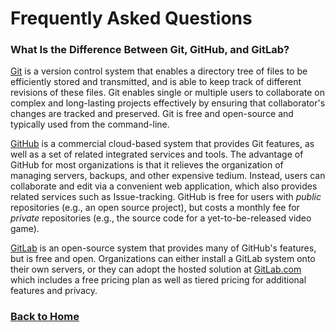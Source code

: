 # Frequently Asked Questions

### What Is the Difference Between Git, GitHub, and GitLab?

[Git](https://en.wikipedia.org/wiki/Git) is a version control system that enables a directory tree of files to be efficiently stored and transmitted, and is able to keep track of different revisions of these files. Git enables single or multiple users to collaborate on complex and long-lasting projects effectively by ensuring that collaborator's changes are tracked and preserved. Git is free and open-source and typically used from the command-line.

[GitHub](https://en.wikipedia.org/wiki/GitHub) is a commercial cloud-based system that provides Git features, as well as a set of related integrated services and tools. The advantage of GitHub for most organizations is that it relieves the organization of managing servers, backups, and other expensive tedium. Instead, users can collaborate and edit via a convenient web application, which also provides related services such as Issue-tracking. GitHub is free for users with *public* repositories (e.g., an open source project), but costs a monthly fee for *private* repositories (e.g., the source code for a yet-to-be-released video game).

[GitLab](https://en.wikipedia.org/wiki/GitLab) is an open-source system that provides many of GitHub's features, but is free and open. Organizations can either install a GitLab system onto their own servers, or they can adopt the hosted solution at [GitLab.com](https://about.gitlab.com/products/) which includes a free pricing plan as well as tiered pricing for additional features and privacy.


### [Back to Home](index)
